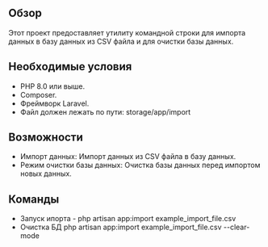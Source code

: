 ## Обзор
Этот проект предоставляет утилиту командной строки для импорта данных в базу данных из CSV файла и для очистки базы данных.

## Необходимые условия
- PHP 8.0 или выше.
- Composer.
- Фреймворк Laravel.
- Файл должен лежать по пути: storage/app/import

## Возможности
- Импорт данных: Импорт данных из CSV файла в базу данных.
- Режим очистки базы данных: Очистка базы данных перед импортом новых данных.

## Команды
- Запуск ипорта - php artisan app:import example_import_file.csv
- Очистка БД php artisan app:import example_import_file.csv --clear-mode

